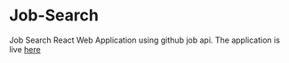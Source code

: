 # Job-Search
Job Search React Web Application using github job api.
The application is live [here](https://jobsearch-1601d.firebaseapp.com/)
